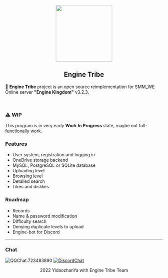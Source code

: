<center><img src="https://raw.githubusercontent.com/EngineTribe/Server/main/assets/enginetribe.png" width="180px"></center>

<center><h2>Engine Tribe</h2></center>

📡 **Engine Tribe** project is an open source reimplementation for SMM_WE Online server **"Engine Kingdom"** v3.2.3. 

<br>

### ⚠️ WIP

This program is in very early **Work In Progress** state, maybe not full-functionally work.

### Features

- User system, registration and logging in
- OneDrive storage backend
- MySQL, PostgreSQL or SQLite database
- Uploading level
- Browsing level
- Detailed search
- Likes and dislikes

### Roadmap

- Records
- Name & password modification
- Difficulty search
- Denying duplicate levels to upload
- Engine-bot for Discord

---

### Chat

![QQChat:723483890](https://img.shields.io/badge/QQ%20Group-723483890-faad01?style=flat&logo=tencentqq) [![DiscordChat](https://img.shields.io/badge/Discord-Chat-5865f2?style=flat&logo=discord)](https://discord.gg/u8rymAtnRf)

<center>2022 YidaozhanYa with Engine Tribe Team</center>
